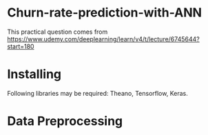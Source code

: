 # Churn-rate-prediction-with-ANN
This practical question comes from https://www.udemy.com/deeplearning/learn/v4/t/lecture/6745644?start=180
# Installing
Following libraries may be required:
  Theano,
  Tensorflow,
  Keras.
# Data Preprocessing

